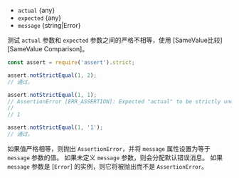 <!-- YAML
added: v0.1.21
changes:
  - version: v10.0.0
    pr-url: https://github.com/nodejs/node/pull/17003
    description: Used comparison changed from Strict Equality to `Object.is()`
-->
* `actual` {any}
* `expected` {any}
* `message` {string|Error}

测试 `actual` 参数和 `expected` 参数之间的严格不相等，使用 [SameValue比较][SameValue Comparison]。

```js
const assert = require('assert').strict;

assert.notStrictEqual(1, 2);
// 通过。

assert.notStrictEqual(1, 1);
// AssertionError [ERR_ASSERTION]: Expected "actual" to be strictly unequal to:
//
// 1

assert.notStrictEqual(1, '1');
// 通过。
```

如果值严格相等，则抛出 `AssertionError`，并将 `message` 属性设置为等于 `message` 参数的值。 
如果未定义 `message` 参数，则会分配默认错误消息。 
如果 `message` 参数是 [`Error`] 的实例，则它将被抛出而不是 `AssertionError`。


